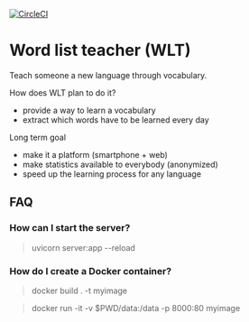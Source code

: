[![CircleCI](https://circleci.com/gh/hectord/word-list-teacher/tree/master.svg?style=svg)](https://circleci.com/gh/hectord/word-list-teacher/tree/master)

# Word list teacher (WLT)

Teach someone a new language through vocabulary.

How does WLT plan to do it?

* provide a way to learn a vocabulary
* extract which words have to be learned every day

Long term goal

* make it a platform (smartphone + web)
* make statistics available to everybody (anonymized)
* speed up the learning process for any language

## FAQ

### How can I start the server?

> uvicorn server:app --reload

### How do I create a Docker container?

> docker build . -t myimage

> docker run -it -v $PWD/data:/data -p 8000:80 myimage
